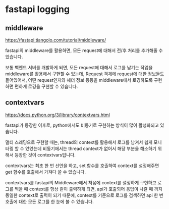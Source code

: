 # fastapi logging

## middleware
https://fastapi.tiangolo.com/tutorial/middleware/

fastapi의 middleware를 활용하면, 모든 request에 대해서 전/후 처리를 추가해줄 수 있습니다.

보통 백엔드 서버를 개발하게 되면, 모든 request에 대해서 로그를 남기는 작업을 middleware를 활용해서 구현할 수 있는데, Request 객체에 request에 대한 정보들도 들어있어서, 어떤 request인지와 헤더 정보 등등을 middleware에서 로깅하도록 구현하면 편하게 로깅을 구현할 수 있습니다.

## contextvars
https://docs.python.org/3/library/contextvars.html

fastapi가 등장한 이후로, python에서도 비동기로 구현하는 방식이 많이 활성화되고 있습니다.

멀티 스레딩으로 구현할 때는, thread의 context를 활용해서 로그를 남겨서 쉽게 모니터링 할 수 있었는데 비동기에서는 thread context가 없어서 해당 부분을 해소하기 위해서 등장한 것이 contextvars입니다.

contextvars는 최초 한 번 선언을 하고, set 함수를 호출하여 context를 설정해주면 get 함수를 호출해서 가져다 쓸 수 있습니다.

contextvars를 fastapi의 Middleware에서 처음에 context를 설정하게 구현하고 로그를 찍을 때 context를 항상 같이 출력하게 되면, api가 호출되어 응답이 나갈 때 까지 동일한 context로 출력이 되기 때문에, context를 기준으로 로그를 검색하면 api 한 번 호출에 대한 모든 로그를 한 눈에 볼 수 있습니다.